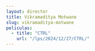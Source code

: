 ```yaml
---
layout: director
title: Vikramaditya Motwane
slug: vikramaditya-motwane
peliculas:
  - title: "CTRL"
    url: "/lps/2024/12/27/CTRL/"
---
```

